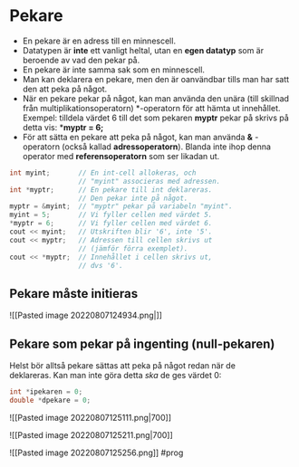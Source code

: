 # Pekare
-   En pekare är en adress till en minnescell.
-   Datatypen är **inte** ett vanligt heltal, utan en **egen datatyp** som är beroende av vad den pekar på.
-   En pekare är inte samma sak som en minnescell.
-   Man kan deklarera en pekare, men den är oanvändbar tills man har satt den att peka på något.
-   När en pekare pekar på något, kan man använda den unära (till skillnad från multiplikationsoperatorn) *-operatorn för att hämta ut innehållet.  
    Exempel: tilldela värdet 6 till det som pekaren **myptr** pekar på skrivs på detta vis: ***myptr = 6;**
-   För att sätta en pekare att peka på något, kan man använda **&** -operatorn (också kallad **adressoperatorn**). Blanda inte ihop denna operator med **referensoperatorn** som ser likadan ut.

```c++
int myint;       // En int-cell allokeras, och   
                 // "myint" associeras med adressen.   
int *myptr;      // En pekare till int deklareras.  
                 // Den pekar inte på något.  
myptr = &myint;  // "myptr" pekar på variabeln "myint".   
myint = 5;       // Vi fyller cellen med värdet 5.   
*myptr = 6;      // Vi fyller cellen med värdet 6. 
cout << myint;   // Utskriften blir '6', inte '5'.  
cout << myptr;   // Adressen till cellen skrivs ut   
                 // (jämför förra exemplet).   
cout << *myptr;  // Innehållet i cellen skrivs ut,   
                 // dvs '6'.
```


## Pekare måste initieras
![[Pasted image 20220807124934.png|]]


## Pekare som pekar på ingenting (null-pekaren)
Helst bör alltså pekare sättas att peka på något redan när de deklareras. Kan man inte göra detta _ska_ de ges värdet 0:

```c++
int *ipekaren = 0; 
double *dpekare = 0;
```


![[Pasted image 20220807125111.png|700]]


![[Pasted image 20220807125211.png|700]]

![[Pasted image 20220807125256.png]]
#prog 